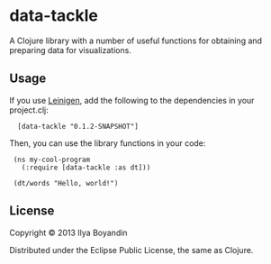 # data-tackle

A Clojure library with a number of useful functions for obtaining and preparing data for visualizations.

## Usage

If you use [Leinigen](https://github.com/technomancy/leiningen), add the following to the dependencies in your project.clj:

      [data-tackle "0.1.2-SNAPSHOT"]

Then, you can use the library functions in your code:

     (ns my-cool-program
       (:require [data-tackle :as dt]))

     (dt/words "Hello, world!")


## License

Copyright © 2013 Ilya Boyandin

Distributed under the Eclipse Public License, the same as Clojure.
